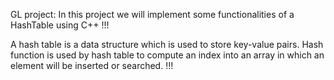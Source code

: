 GL project: In this project we will implement some functionalities of a HashTable using C++ !!! 

A hash table is a data structure which is used to store key-value pairs. Hash function is used by hash table to compute an index into an array in which an element will be inserted or searched. !!!
